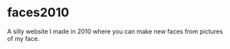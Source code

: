 # faces2010

A silly website I made in 2010 where you can make new faces from pictures of my face. 

